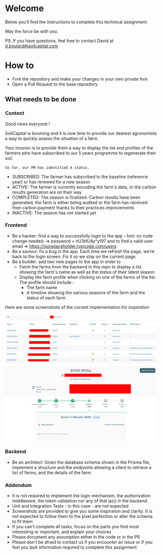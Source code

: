 # Welcome

Below you'll find the instructions to complete this technical assignment.

May the force be with you.

PS: If you have questions, feel free to contact David at d.boulard@soilcapital.com

# How to

* Fork the repository and make your changes in your own private fork
* Open a Pull Request to the base repository

## What needs to be done

### Context

Good news everyone !

SoilCapital is booming and it is now time to provide our dearest agronomists a way to quickly assess the situation of a farm.

Your mission is to provide them a way to display the list and profiles of the farmers who have subscribed to our 5 years programme to regenerate their soil.

    So far, our PM has identified 4 status.

* SUBSCRIBED: The farmer has subscribed to the baseline (reference year) or has renewed for a new season
* ACTIVE: The farmer is currently encoding the farm's data, or the carbon results generation are on their way
* COMPLETED: The season is finalized. Carbon results have been generated, the farm is either being audited or the farm has received their carbon payment thanks to their practices improvements
* INACTIVE: The season has not started yet

### Frontend

* Be a hacker: find a way to successfully login to the app - hint: no code change needed. => password = hU3HUAy^yf97 and to find a valid user email => https://jsonplaceholder.typicode.com/users
* Be a saviour: fix a bug in the app.  Each time we refresh the page, we're back to the login screen.  Fix it so we stay on the current page.
* Be a builder: add two new pages to the app in order to
  * Fetch the farms from the backend in this repo to display a list showing the farm's name as well as the status of their latest season
  * Display the farm profile when clicking on one of the farms of the list. The profile should include :
    * The farm name
    * A timeline showing the various seasons of the farm and the status of each farm

Here are some screenshots of the current implementation for *inspiration*

![Farm List Example](docs/assets/farm_list.png)
![Farm Profile Example](docs/assets/farm_profile.png)

### Backend

* Be an architect: Given the database schema shown in the Prisma file, implement a structure and the endpoints allowing a client to retrieve a list of farms, and the details of the farm

### Addendum

* It is not required to implement the login mechanism, the authorization middleware, the token validation nor any of that jazz in the backend
* Unit and Integration Tests - in this case - are not expected
* Screenshots are provided to give you some inspiration and clarity. It is not expected to follow them to the pixel perfection or alter the schema to fit them
* If you can't complete all tasks, focus on the parts you find most interesting or important, and explain your choices
* Please document any assumption either in the code or in the PR
* Please don't be afraid to contact us if you encounter an issue or if you feel you lack information required to complete this assignment
